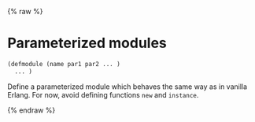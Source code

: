 {% raw %}
# Parameterized modules

```lisp
(defmodule (name par1 par2 ... )
  ... )
```

Define a parameterized module which behaves the same way as in vanilla
Erlang. For now, avoid defining functions ``new`` and ``instance``.


{% endraw %}
